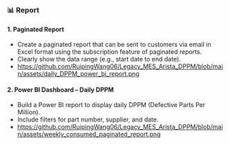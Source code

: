 ### 📊 Report

#### 1. Paginated Report

- Create a paginated report that can be sent to customers via email in Excel format using the subscription feature of paginated reports.  
- Clearly show the data range (e.g., start date to end date).
- https://github.com/RuipingWang06/Legacy_MES_Arista_DPPM/blob/main/assets/daily_DPPM_power_bi_report.png

#### 2. Power BI Dashboard – Daily DPPM

- Build a Power BI report to display daily DPPM (Defective Parts Per Million).  
- Include filters for part number, supplier, and date.
- https://github.com/RuipingWang06/Legacy_MES_Arista_DPPM/blob/main/assets/weekly_consumed_paginated_report.png



